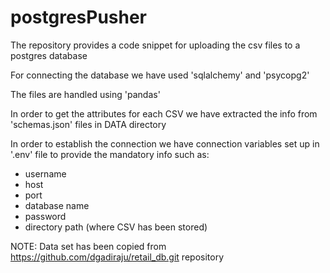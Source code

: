 # postgresPusher


The repository provides a code snippet for uploading the csv files to a postgres database

For connecting the database we have used 'sqlalchemy' and 'psycopg2'

The files are handled using 'pandas'

In order to get the attributes for each CSV we have extracted the info from 'schemas.json' files in DATA directory

In order to establish the connection we have connection variables set up in '.env' file to provide the mandatory info such as:
* username    
* host
* port    
* database name
* password
* directory path (where CSV has been stored)



NOTE: Data set has been copied from https://github.com/dgadiraju/retail_db.git repository
